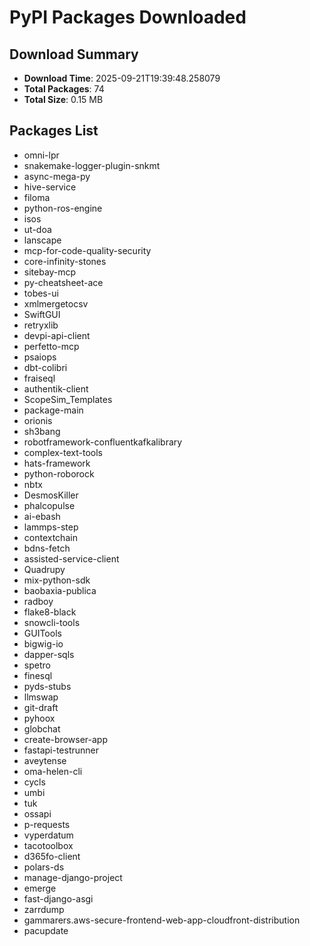 # PyPI Packages Downloaded

## Download Summary
- **Download Time**: 2025-09-21T19:39:48.258079
- **Total Packages**: 74
- **Total Size**: 0.15 MB

## Packages List
- omni-lpr
- snakemake-logger-plugin-snkmt
- async-mega-py
- hive-service
- filoma
- python-ros-engine
- isos
- ut-doa
- lanscape
- mcp-for-code-quality-security
- core-infinity-stones
- sitebay-mcp
- py-cheatsheet-ace
- tobes-ui
- xmlmergetocsv
- SwiftGUI
- retryxlib
- devpi-api-client
- perfetto-mcp
- psaiops
- dbt-colibri
- fraiseql
- authentik-client
- ScopeSim_Templates
- package-main
- orionis
- sh3bang
- robotframework-confluentkafkalibrary
- complex-text-tools
- hats-framework
- python-roborock
- nbtx
- DesmosKiller
- phalcopulse
- ai-ebash
- lammps-step
- contextchain
- bdns-fetch
- assisted-service-client
- Quadrupy
- mix-python-sdk
- baobaxia-publica
- radboy
- flake8-black
- snowcli-tools
- GUITools
- bigwig-io
- dapper-sqls
- spetro
- finesql
- pyds-stubs
- llmswap
- git-draft
- pyhoox
- globchat
- create-browser-app
- fastapi-testrunner
- aveytense
- oma-helen-cli
- cycls
- umbi
- tuk
- ossapi
- p-requests
- vyperdatum
- tacotoolbox
- d365fo-client
- polars-ds
- manage-django-project
- emerge
- fast-django-asgi
- zarrdump
- gammarers.aws-secure-frontend-web-app-cloudfront-distribution
- pacupdate

